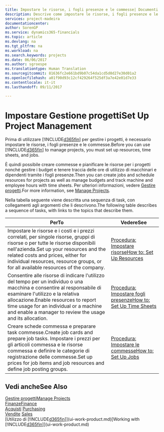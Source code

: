 ```yaml
---
title: Impostare le risorse, i fogli presenze e le commesse| Documenti Microsoft
description: Descrive come impostare le risorse, i fogli presenze e le commesse per gestire progetti.
services: project-madeira
documentationcenter: 
author: SorenGP
ms.service: dynamics365-financials
ms.topic: article
ms.devlang: na
ms.tgt_pltfrm: na
ms.workload: na
ms.search.keywords: projects
ms.date: 06/06/2017
ms.author: sgroespe
ms.translationtype: Human Translation
ms.sourcegitcommit: 81636fc2e661bd9b07c54da1cd5d0d27e30d01a2
ms.openlocfilehash: a01f90d93c12cf429264f525df3a7e42e01d7e33
ms.contentlocale: it-it
ms.lasthandoff: 09/11/2017

---
```

# <a name="set-up-project-management"></a><span data-ttu-id="c7f7e-103">Impostare Gestione progetti</span><span class="sxs-lookup"><span data-stu-id="c7f7e-103">Set Up Project Management</span></span>
<span data-ttu-id="c7f7e-104">Prima di utilizzare [!INCLUDE[d365fin](includes/d365fin_md.md)] per gestire i progetti, è necessario impostare le risorse, i fogli presenze e le commesse.</span><span class="sxs-lookup"><span data-stu-id="c7f7e-104">Before you can use [!INCLUDE[d365fin](includes/d365fin_md.md)] to manage projects, you must set up resources, time sheets, and jobs.</span></span>

<span data-ttu-id="c7f7e-105">È quindi possibile creare commesse e pianificare le risorse per i progetti nonché gestire i budget e tenere traccia delle ore di utilizzo di macchinari e dipendenti tramite i fogli presenze.</span><span class="sxs-lookup"><span data-stu-id="c7f7e-105">Then you can create jobs and schedule resources for projects as well as manage budgets and track machine and employee hours with time sheets.</span></span> <span data-ttu-id="c7f7e-106">Per ulteriori informazioni, vedere [Gestire progetti](projects-manage-projects.md).</span><span class="sxs-lookup"><span data-stu-id="c7f7e-106">For more information, see [Manage Projects](projects-manage-projects.md).</span></span>  

<span data-ttu-id="c7f7e-107">Nella tabella seguente viene descritta una sequenza di task, con collegamenti agli argomenti che li descrivono.</span><span class="sxs-lookup"><span data-stu-id="c7f7e-107">The following table describes a sequence of tasks, with links to the topics that describe them.</span></span>

| <span data-ttu-id="c7f7e-108">Per</span><span class="sxs-lookup"><span data-stu-id="c7f7e-108">To</span></span> | <span data-ttu-id="c7f7e-109">Vedere</span><span class="sxs-lookup"><span data-stu-id="c7f7e-109">See</span></span> |
| --- | --- |
| <span data-ttu-id="c7f7e-110">Impostare le risorse e i costi e i prezzi correlati, per singole risorse, gruppi di risorse o per tutte le risorse disponibili nell'azienda.</span><span class="sxs-lookup"><span data-stu-id="c7f7e-110">Set up your resources and the related costs and prices, either for individual resources, resource groups, or for all available resources of the company.</span></span> |[<span data-ttu-id="c7f7e-111">Procedura: Impostare risorse</span><span class="sxs-lookup"><span data-stu-id="c7f7e-111">How to: Set Up Resources</span></span>](projects-how-setup-resources.md) |
| <span data-ttu-id="c7f7e-112">Consentire alle risorse di indicare l'utilizzo del tempo per un individuo o una macchina e consentire al responsabile di esaminare l'utilizzo e la relativa allocazione.</span><span class="sxs-lookup"><span data-stu-id="c7f7e-112">Enable resources to report time usage for an individual or a machine and enable a manager to review the usage and its allocation.</span></span> |[<span data-ttu-id="c7f7e-113">Procedura: Impostare fogli presenze</span><span class="sxs-lookup"><span data-stu-id="c7f7e-113">How to: Set Up Time Sheets</span></span>](projects-how-setup-time-sheets.md) |
| <span data-ttu-id="c7f7e-114">Creare schede commessa e preparare task commesse.</span><span class="sxs-lookup"><span data-stu-id="c7f7e-114">Create job cards and prepare job tasks.</span></span> <span data-ttu-id="c7f7e-115">Impostare i prezzi per gli articoli commessa e le risorse commessa e definire le categorie di registrazione delle commesse.</span><span class="sxs-lookup"><span data-stu-id="c7f7e-115">Set up prices for job items and job resources and define job posting groups.</span></span> |[<span data-ttu-id="c7f7e-116">Procedura: Impostare le commesse</span><span class="sxs-lookup"><span data-stu-id="c7f7e-116">How to: Set Up Jobs</span></span>](projects-how-setup-jobs.md) |

## <a name="see-also"></a><span data-ttu-id="c7f7e-117">Vedi anche</span><span class="sxs-lookup"><span data-stu-id="c7f7e-117">See Also</span></span>
[<span data-ttu-id="c7f7e-118">Gestire progetti</span><span class="sxs-lookup"><span data-stu-id="c7f7e-118">Manage Projects</span></span>](projects-manage-projects.md)  
[<span data-ttu-id="c7f7e-119">Finanze</span><span class="sxs-lookup"><span data-stu-id="c7f7e-119">Finance</span></span>](finance.md)  
<span data-ttu-id="c7f7e-120">[Acquisti](purchasing-manage-purchasing.md)       </span><span class="sxs-lookup"><span data-stu-id="c7f7e-120">[Purchasing](purchasing-manage-purchasing.md)       </span></span>  
<span data-ttu-id="c7f7e-121">[Vendite](sales-manage-sales.md)   </span><span class="sxs-lookup"><span data-stu-id="c7f7e-121">[Sales](sales-manage-sales.md)   </span></span>  
<span data-ttu-id="c7f7e-122">[Utilizzo di [!INCLUDE[d365fin](includes/d365fin_md.md)]](ui-work-product.md)</span><span class="sxs-lookup"><span data-stu-id="c7f7e-122">[Working with [!INCLUDE[d365fin](includes/d365fin_md.md)]](ui-work-product.md)</span></span>  

